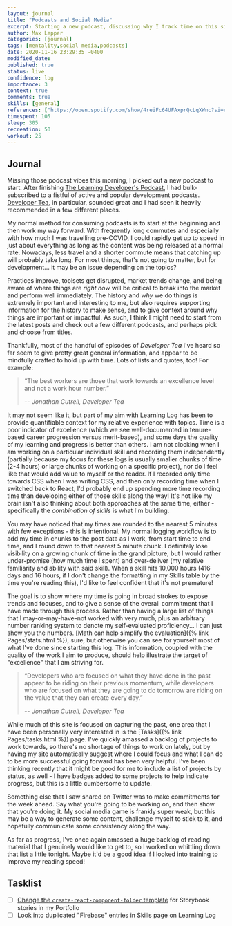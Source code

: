 ```yaml
---
layout: journal
title: "Podcasts and Social Media"
excerpt: Starting a new podcast, discussing why I track time on this site, and acknowledging that I need to get better at social media.
author: Max Lepper
categories: [journal]
tags: [mentality,social media,podcasts]
date: 2020-11-16 23:29:35 -0400
modified_date:
published: true
status: live
confidence: log
importance: 3
context: true
comments: true
skills: [general]
references: ["https://open.spotify.com/show/4reiFc64UFAxprQcLqXWnc?si=eahA7RdEQWCDfWQKZ7VyoA","https://developertea.simplecast.com/"]
timespent: 105
sleep: 305
recreation: 50
workout: 25
---
```


## Journal

Missing those podcast vibes this morning, I picked out a new podcast to start. After finishing [The Learning Developer's Podcast]({{page.references[0]}}), I had bulk-subscribed to a fistful of active and popular development podcasts. [Developer Tea]({{page.references[1]}}), in particular, sounded great and I had seen it heavily recommended in a few different places.

My normal method for consuming podcasts is to start at the beginning and then work my way forward. With frequently long commutes and especially with how much I was travelling pre-COVID, I could rapidly get up to speed in just about everything as long as the content was being released at a normal rate. Nowadays, less travel and a shorter commute means that catching up will probably take long. For most things, that's not going to matter, but for development... it may be an issue depending on the topics?

Practices improve, toolsets get disrupted, market trends change, and being aware of where things are _right now_ will be critical to break into the market and perform well immediately. The history and _why_ we do things is extremely important and interesting to me, but also requires supporting information for the history to make sense, and to give context around why things are important or impactful. As such, I think I might need to start from the latest posts and check out a few different podcasts, and perhaps pick and choose from titles.

Thankfully, most of the handful of episodes of _Developer Tea_ I've heard so far seem to give pretty great general information, and appear to be mindfully crafted to hold up with time. Lots of lists and quotes, too! For example:

>“The best workers are those that work towards an excellence level and not a work hour number.”
>
> -- <cite>Jonathan Cutrell, _Developer Tea_</cite>

It may not seem like it, but part of my aim with Learning Log has been to provide quantifiable context for my relative experience with topics. Time is a poor indicator of excellence (which we see well-documented in tenure-based career progression versus merit-based), and some days the quality of my learning and progress is better than others. I am not clocking when I am working on a particular individual skill and recording them independently (partially because my focus for these logs is usually smaller chunks of time (2-4 hours) or large chunks of working on a specific project), nor do I feel like that would add value to myself or the reader. If I recorded only time towards CSS when I was writing CSS, and then only recording time when I switched back to React, I'd probably end up spending more time recording time than developing either of those skills along the way! It's not like my brain isn't also thinking about both approaches at the same time, either - specifically the _combination of skills_ is what I'm building.

You may have noticed that my times are rounded to the nearest 5 minutes with few exceptions - this is intentional. My normal logging workflow is to add my time in chunks to the post data as I work, from start time to end time, and I round down to that nearest 5 minute chunk. I definitely lose visibility on a growing chunk of time in the grand picture, but I would rather under-promise (how much time I spent) and over-deliver (my relative familiarity and ability with said skill). When a skill hits 10,000 hours (416 days and 16 hours, if I don't change the formatting in my Skills table by the time you're reading this), I'd like to feel confident that it's not premature!

The goal is to show where my time is going in broad strokes to expose trends and focuses, and to give a sense of the overall commitment that I have made through this process. Rather than having a large list of things that I may-or-may-have-not worked with very much, plus an arbitrary number ranking system to denote my self-evaluated proficiency... I can just show you the numbers. [Math can help simplify the evaluation]({% link Pages/stats.html %}), sure, but otherwise you can see for yourself most of what I've done since starting this log. This information, coupled with the quality of the work I aim to produce, should help illustrate the target of "excellence" that I am striving for.

>“Developers who are focused on what they have done in the past appear to be riding on their previous momentum, while developers who are focused on what they are going to do tomorrow are riding on the value that they can create every day.”
>
> -- <cite>Jonathan Cutrell, _Developer Tea_</cite>

While much of this site is focused on capturing the past, one area that I have been personally very interested in is the [Tasks]({% link Pages/tasks.html %}) page. I've quickly amassed a backlog of projects to work towards, so there's no shortage of things to work on lately, but by having my site automatically suggest where I could focus and what I can do to be more successful going forward has been very helpful. I've been thinking recently that it might be good for me to include a list of projects by status, as well - I have badges added to some projects to help indicate progress, but this is a little cumbersome to update.

Something else that I saw shared on Twitter was to make commitments for the week ahead. Say what you're going to be working on, and then show that you're doing it. My social media game is frankly super weak, but this may be a way to generate some content, challenge myself to stick to it, and hopefully communicate some consistency along the way.

As far as progress, I've once again amassed a huge backlog of reading material that I genuinely would like to get to, so I worked on whittling down that list a little tonight. Maybe it'd be a good idea if I looked into training to improve my reading speed!

## Tasklist

- [ ] [Change the `create-react-component-folder` template](https://github.com/snaerth/create-react-component-folder#publishing-templates) for Storybook stories in my Portfolio
- [ ] Look into duplicated "Firebase" entries in Skills page on Learning Log
